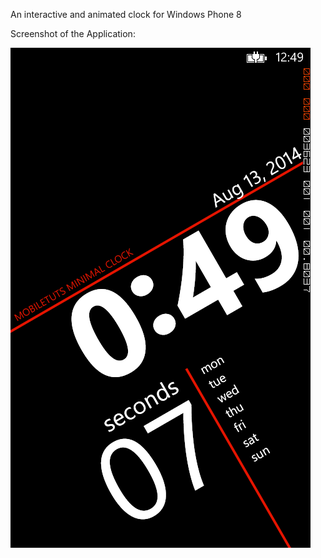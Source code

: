 An interactive and animated clock for Windows Phone 8

Screenshot of the Application:

![Windows Animated Clock App](Screenshot.png "Animated Clock Appp")
